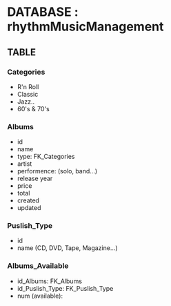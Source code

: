 # DATABASE : rhythmMusicManagement

## TABLE

### Categories

- R'n Roll
- Classic
- Jazz..
- 60's & 70's

### Albums

- id
- name
- type: FK_Categories
- artist
- performence: (solo, band...)
- release year
- price
- total
- created
- updated

### Puslish_Type

- id
- name (CD, DVD, Tape, Magazine...)

### Albums_Available

- id_Albums: FK_Albums
- id_Puslish_Type: FK_Puslish_Type
- num (available): 
 

